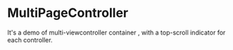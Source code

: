 # MultiPageController
It's a demo of multi-viewcontroller container , with a top-scroll indicator for each controller.
